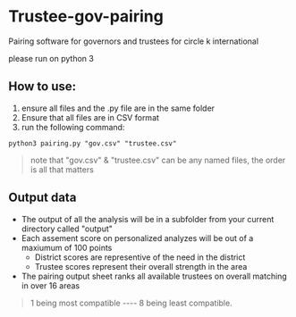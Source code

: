 # Trustee-gov-pairing
Pairing software for governors and trustees for circle k international

please run on python 3

## How to use:
1) ensure all files and the .py file are in the same folder
2) Ensure that all files are in CSV format
3) run the following command:
```python3
python3 pairing.py "gov.csv" "trustee.csv"
``` 
>note that "gov.csv" & "trustee.csv" can be any named files, the order is all that matters

## Output data
* The output of all the analysis will be in a subfolder from your current directory called "output"
* Each assement score on personalized analyzes will be out of a maxiumum of 100 points
  + District scores are representive of the need in the district
  + Trustee scores represent their overall strength in the area
* The pairing output sheet ranks all available trustees on overall matching in over 16 areas
>1 being most compatible ---- 8 being least compatible.
